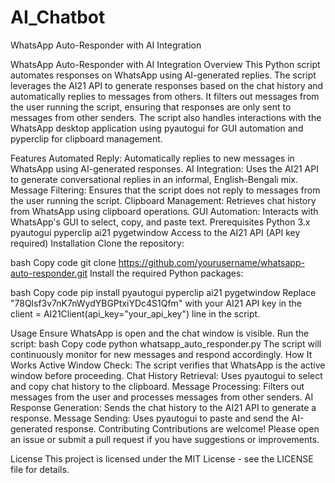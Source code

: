 # AI_Chatbot
WhatsApp Auto-Responder with AI Integration
<br>



WhatsApp Auto-Responder with AI Integration
Overview
This Python script automates responses on WhatsApp using AI-generated replies. The script leverages the AI21 API to generate responses based on the chat history and automatically replies to messages from others. It filters out messages from the user running the script, ensuring that responses are only sent to messages from other senders. The script also handles interactions with the WhatsApp desktop application using pyautogui for GUI automation and pyperclip for clipboard management.

Features
Automated Reply: Automatically replies to new messages in WhatsApp using AI-generated responses.
AI Integration: Uses the AI21 API to generate conversational replies in an informal, English-Bengali mix.
Message Filtering: Ensures that the script does not reply to messages from the user running the script.
Clipboard Management: Retrieves chat history from WhatsApp using clipboard operations.
GUI Automation: Interacts with WhatsApp's GUI to select, copy, and paste text.
Prerequisites
Python 3.x
pyautogui
pyperclip
ai21
pygetwindow
Access to the AI21 API (API key required)
Installation
Clone the repository:

bash
Copy code
git clone https://github.com/yourusername/whatsapp-auto-responder.git
Install the required Python packages:

bash
Copy code
pip install pyautogui pyperclip ai21 pygetwindow
Replace "78Qlsf3v7nK7nWydYBGPtxiYDc4S1Qfm" with your AI21 API key in the client = AI21Client(api_key="your_api_key") line in the script.

Usage
Ensure WhatsApp is open and the chat window is visible.
Run the script:
bash
Copy code
python whatsapp_auto_responder.py
The script will continuously monitor for new messages and respond accordingly.
How It Works
Active Window Check: The script verifies that WhatsApp is the active window before proceeding.
Chat History Retrieval: Uses pyautogui to select and copy chat history to the clipboard.
Message Processing: Filters out messages from the user and processes messages from other senders.
AI Response Generation: Sends the chat history to the AI21 API to generate a response.
Message Sending: Uses pyautogui to paste and send the AI-generated response.
Contributing
Contributions are welcome! Please open an issue or submit a pull request if you have suggestions or improvements.

License
This project is licensed under the MIT License - see the LICENSE file for details.
